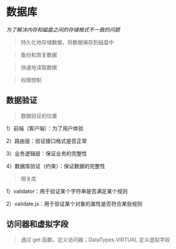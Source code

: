 # 数据库

_为了解决内存和磁盘之间的存储格式不一致的问题_

> 持久化地存储数据，将数据保存到磁盘中

> 备份和恢复数据

> 快速地读取数据

> 权限控制

## 数据验证

> 数据验证的位置

1）前端（客户端）：为了用户体验

2）路由层：验证接口格式是否正常

3）业务逻辑层：保证业务的完整性

4）数据库验证（约束）：保证数据的完整性

> 相关库

1）validator：用于验证某个字符串是否满足某个规则

2）validate.js：用于验证某个对象的属性是否符合某些规则

## 访问器和虚拟字段

> 通过 get 函数，定义访问器；DataTypes.VIRTUAL 定义虚拟字段
